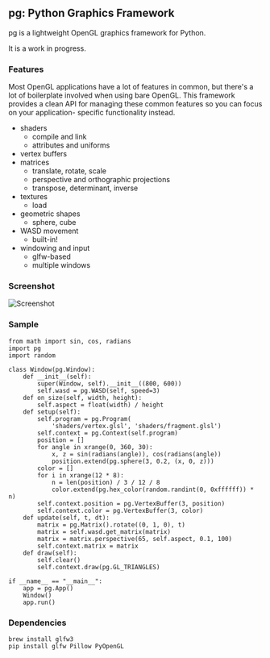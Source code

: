 ## pg: Python Graphics Framework

pg is a lightweight OpenGL graphics framework for Python.

It is a work in progress.

### Features

Most OpenGL applications have a lot of features in common, but there's a lot of
boilerplate involved when using bare OpenGL. This framework provides a clean
API for managing these common features so you can focus on your application-
specific functionality instead.

* shaders
    * compile and link
    * attributes and uniforms
* vertex buffers
* matrices
    * translate, rotate, scale
    * perspective and orthographic projections
    * transpose, determinant, inverse
* textures
    * load
* geometric shapes
    * sphere, cube
* WASD movement
    * built-in!
* windowing and input
    * glfw-based
    * multiple windows

### Screenshot

![Screenshot](http://i.imgur.com/JD0ObXJ.png)

### Sample

    from math import sin, cos, radians
    import pg
    import random

    class Window(pg.Window):
        def __init__(self):
            super(Window, self).__init__((800, 600))
            self.wasd = pg.WASD(self, speed=3)
        def on_size(self, width, height):
            self.aspect = float(width) / height
        def setup(self):
            self.program = pg.Program(
                'shaders/vertex.glsl', 'shaders/fragment.glsl')
            self.context = pg.Context(self.program)
            position = []
            for angle in xrange(0, 360, 30):
                x, z = sin(radians(angle)), cos(radians(angle))
                position.extend(pg.sphere(3, 0.2, (x, 0, z)))
            color = []
            for i in xrange(12 * 8):
                n = len(position) / 3 / 12 / 8
                color.extend(pg.hex_color(random.randint(0, 0xffffff)) * n)
            self.context.position = pg.VertexBuffer(3, position)
            self.context.color = pg.VertexBuffer(3, color)
        def update(self, t, dt):
            matrix = pg.Matrix().rotate((0, 1, 0), t)
            matrix = self.wasd.get_matrix(matrix)
            matrix = matrix.perspective(65, self.aspect, 0.1, 100)
            self.context.matrix = matrix
        def draw(self):
            self.clear()
            self.context.draw(pg.GL_TRIANGLES)

    if __name__ == "__main__":
        app = pg.App()
        Window()
        app.run()

### Dependencies

    brew install glfw3
    pip install glfw Pillow PyOpenGL
